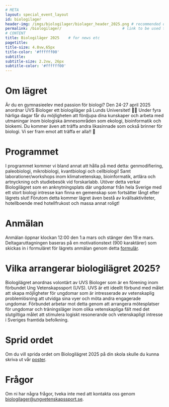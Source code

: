 ```yaml
---
# META
layout: special_event_layout
id: biologilager
header-img: /imgs/biologilager/biolager_header_2025.png # recommended dimensions: 2732x668px but other aspect ratios should also be fine.
permalink: /biologilager/                           # link to be used to access page
# CONTENT
title: Biologiläger 2025    # for news etc
pagetitle: 
title-size: 4.8vw,65px
title-color: '#ffffff00'
subtitle: 
subtitle-size: 2.2vw, 26px
subtitle-color: '#ffffff00'
---
```

# Om lägret
Är du en gymnasieelev med passion för biologi? Den 24-27 april 2025 anordnar UVS Biologer ett biologiläger på Lunds Universitet! 🔬✨ Under fyra härliga dagar får du möjligheten att fördjupa dina kunskaper och arbeta med utmaningar inom biologiska ämnesområden som ekologi, bioinformatik och biokemi. Du kommer även att träffa andra likasinnade som också brinner för biologi. Vi ser fram emot att träffa er alla!! 🤗

# Programmet
I programmet kommer vi bland annat att hålla på med detta: genmodifiering, paleobiologi, mikrobiologi, kvantbiologi och cellbiologi! Samt laborationer/workshops inom klimatvetenskap,  bioinformatik, artlära och artnyckning och studiebesök vid forskarlabb. Utöver detta verkar Biologilägret som en anknytningsplats där ungdomar från hela Sverige med ett stort biologi intresse kan finna en gemenskap som fortsätter långt efter lägrets slut! Förutom detta kommer lägret även bestå av kvällsaktiviteter, hotellboende med hotellfrukost och massa annat roligt!

# Anmälan
Anmälan öppnar klockan 12:00 den 1:a mars och stänger den 19:e mars. Deltagaruttagningen baseras på en motivationstext (900 karaktärer) som skickas in i formuläret för lägrets anmälan genom detta [formulär](https://docs.google.com/forms/d/e/1FAIpQLSfFwopO-cZuRxcedbV65SjV2QPVJaw07XlGS6O8ANu4TGPVTw/viewform?usp=sf_link). 

# Vilka arrangerar biologilägret 2025?
Biologilägret anordnas volontärt av UVS Biologer som är en förening inom förbundet Ung Vetenskapssport (UVS). UVS är ett ideellt förbund med målet att skapa möjligheter för ungdomar som är intresserade av vetenskaplig problemlösning att utvidga sina vyer och möta andra engagerade ungdomar. Förbundet arbetar mot detta genom att arrangera mötesplatser för ungdomar och träningsläger inom olika vetenskapliga fält med det slutgiltiga målet att stimulera logiskt resonerande och vetenskapligt intresse i Sveriges framtida befolkning.

# Sprid ordet
Om du vill sprida ordet om Biologilägret 2025 på din skola skulle du kunna skriva ut vår [poster](/imgs/biologilager/biolager_poster_2025.png). 

# Frågor
Om ni har några frågor, tveka inte med att kontakta oss genom [biologilager@ungvetenskapssport.se](mailto:biologilager@ungvetenskapssport.se). 